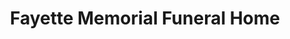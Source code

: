 ---
title: "Fayette Memorial Funeral Home"
url: /la-grange/fayette-memorial-funeral-home/
shop: Bestattungen
---